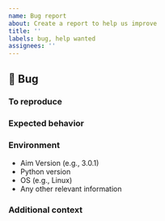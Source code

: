 ```yaml
---
name: Bug report
about: Create a report to help us improve
title: ''
labels: bug, help wanted
assignees: ''
---
```


## 🐛 Bug

<!-- A clear and concise description of what the bug is. -->

### To reproduce

<!-- Reproduction steps. -->

### Expected behavior

<!-- Fill in expected behavior.  -->

### Environment

- Aim Version (e.g., 3.0.1)
- Python version
- OS (e.g., Linux)
- Any other relevant information

### Additional context

<!-- Add any other context about the problem here. -->
